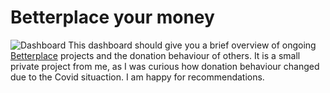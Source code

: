 # Betterplace your money

![Dashboard](https://img.shields.io/website?url=http%3A%2F%2Fec2-18-157-147-53.eu-central-1.compute.amazonaws.com%2F)
This dashboard should give you a brief overview of ongoing [Betterplace](https://www.betterplace.org) projects and the donation behaviour of others. It is a small private project from me, as I was curious how donation behaviour changed due to the Covid situaction. I am happy for recommendations.
